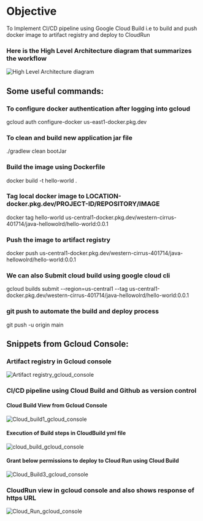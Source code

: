 # Objective
 To Implement CI/CD pipeline using Google Cloud Build i.e to build and push docker image to artifact registry and deploy to CloudRun
  ### Here is the High Level Architecture diagram that summarizes the workflow
  ![High Level Architecture diagram](https://github.com/gurudu/sample-gcloud-build/assets/24590030/bbbbe944-254a-4cfa-8e0d-c90b47a9adba)
  
## Some useful commands: 
### To configure docker authentication after logging into gcloud
gcloud auth configure-docker us-east1-docker.pkg.dev

### To clean and build new application jar file
./gradlew clean bootJar

### Build the image using Dockerfile
docker build -t hello-world .

### Tag local docker image to LOCATION-docker.pkg.dev/PROJECT-ID/REPOSITORY/IMAGE
docker tag hello-world us-central1-docker.pkg.dev/western-cirrus-401714/java-hellowolrd/hello-world:0.0.1

### Push the image to artifact registry
docker push us-central1-docker.pkg.dev/western-cirrus-401714/java-hellowolrd/hello-world:0.0.1

### We can also Submit cloud build using google cloud cli
gcloud builds submit --region=us-central1 --tag us-central1-docker.pkg.dev/western-cirrus-401714/java-hellowolrd/hello-world:0.0.1

### git push to automate the build and deploy process
git push -u origin main

## Snippets from Gcloud Console: 

### Artifact registry in Gcloud console
![Artifact registry_gcloud_console](https://github.com/gurudu/sample-gcloud-build/assets/24590030/ea83ff0a-318f-4a77-b6f4-5b4b44f93251)

### CI/CD pipeline using Cloud Build and Github as version control
 #### Cloud Build View from Gcloud Console
 ![Cloud_build1_gcloud_console](https://github.com/gurudu/sample-gcloud-build/assets/24590030/65e551c9-0676-4a95-a7e8-17249f54955e)

 #### Execution of Build steps  in CloudBuild yml file
 ![cloud_build_gcloud_console](https://github.com/gurudu/sample-gcloud-build/assets/24590030/14de57b0-be07-4e2e-aee9-932cfd665564)

 #### Grant below permissions to deploy to Cloud Run using Cloud Build
 ![Cloud_Build3_gcloud_console](https://github.com/gurudu/sample-gcloud-build/assets/24590030/715dd2ee-ad27-4314-bf8f-466ca708701d)


### CloudRun view in gcloud console and also shows response of https URL
 ![Cloud_Run_gcloud_console](https://github.com/gurudu/sample-gcloud-build/assets/24590030/d44da3ca-bdd3-4588-8c0f-d4366afbcfe9) 
